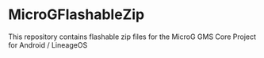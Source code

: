 # MicroGFlashableZip
This repository contains flashable zip files for the MicroG GMS Core Project for Android / LineageOS
